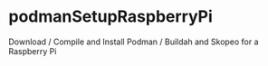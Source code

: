 # podmanSetupRaspberryPi
Download / Compile and Install Podman / Buildah and Skopeo for a Raspberry Pi 
